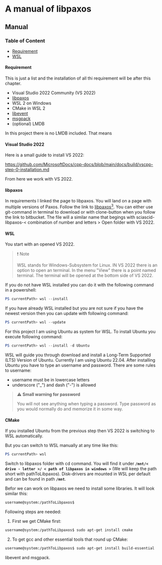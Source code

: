 # A manual of libpaxos

## Manual

### Table of Content

 - [Requirement](#Requirement)
 - [WSL](#WSL)

#### Requirement

This is just a list and the installation of all thi requirement will be after this chapter.

 - Visual Studio 2022 Community (VS 2022)
 - [libpaxos](https://libpaxos.sourceforge.net/)
 - WSL 2 on Windows
 - CMake in WSL 2
 - [libevent](https://libevent.org/)
 - [msgpack](https://msgpack.org/)
 - (optional) LMDB

 In this project there is no LMDB included. That means 

#### Visual Studio 2022

Here is a small guide to install VS 2022:

https://github.com/MicrosoftDocs/cpp-docs/blob/main/docs/build/vscpp-step-0-installation.md

From here we work with VS 2022.

#### libpaxos

In requirements I linked the page to libpaxos. You will land on a page with multiple versions of Paxos. 
Follow the link to [libpaxos<sup>3</sup>](https://libpaxos.sourceforge.net/paxos_projects.php#libpaxos3).
You can either use git-command in terminal to download or with clone-button when you follow the link to bitbucket.
The file will a similar name that begings with sciascid-libpaxos-< combination of number and letters >
Open folder with VS 2022.

#### WSL

You start with an opened VS 2022.

> :exclamation: Note
>
> WSL stands for Windows-Subsystem for Linux. IN VS 2022 there is an option to open an terminal. In the menu "View" there is a point named terminal. The terminal will be opened at the bottom side of VS 2022.


If you do not have WSL installed you can do it with the following command in a powershell:

```powershell
PS currentPath> wsl --install
```

If you have already WSL installed but you are not sure if you have the newest version then you can update with following command:

```powershell
PS currentPath> wsl --update
```

For this project I am using Ubuntu as system for WSL. To install Ubuntu you execute following command:

```powershell
PS currentPath> wsl --install -d Ubuntu
```

 WSL will guide you through download and install a Long-Term Supported (LTS) Version of Ubuntu. Currently I am using Ubuntu 22.04.
 After installing Ubuntu you have to type an username and password. There are some rules to username:
 
 - username must be in lowercase letters
 - underscore ("_") and dash ("-") is allowed

 > :warning: **Small warning for password**
 >
 > You will not see anything when typing a password.
 > Type password as you would normally do and memorize it in some way.

 #### CMake

 If you installed Ubuntu from the previous step then VS 2022 is switching to WSL automatically.

 But you can switch to WSL manually at any time like this:

 ```powershell
 PS currentPath> wsl
 ```

 Switch to libpaxos folder with cd command. You will find it under **``/mnt/< drive - letter >/ < path of libpaxos in windows >``** (We will keep the path short with pathToLibpaxos).
 Disk-drivers are mounted in WSL per default and can be found in path **``/mnt``**.
 
 Befor we can work on libpaxos we need to install some libraries.
 It will look similar this:
 ```bash
 username@system:/pathToLibpaxos$
 ```
 
 Following steps are needed:

 1. First we get CMake first:
  ```bash
 username@system:/pathToLibpaxos$ sudo apt-get install cmake
 ```

 2. To get gcc and other essential tools that round up CMake:
 ```bash
 username@system:/pathToLibpaxos$ sudo apt-get install build-essential
 ```

 libevent and msgpack.